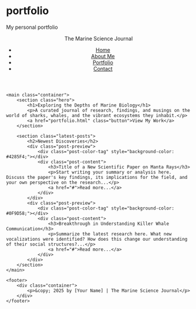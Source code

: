 # portfolio
My personal portfolio
<!DOCTYPE html>
<html lang="en">
<head>
    <meta charset="UTF-8">
    <meta name="viewport" content="width=device-width, initial-scale=1.0">
    <title>The Marine Science Journal - Home</title>
    <link rel="stylesheet" href="style.css">
</head>
<body>
    <header>
        <div class="container">
            <div class="site-title">The Marine Science Journal</div>
            <nav>
                <ul>
                    <li><a href="index.html" class="active">Home</a></li>
                    <li><a href="about.html">About Me</a></li>
                    <li><a href="portfolio.html">Portfolio</a></li>
                    <li><a href="contact.html">Contact</a></li>
                </ul>
            </nav>
        </div>
    </header>

    <main class="container">
        <section class="hero">
            <h1>Exploring the Depths of Marine Biology</h1>
            <p>A curated journal of research, findings, and musings on the world of sharks, whales, and the vibrant ecosystems they inhabit.</p>
            <a href="portfolio.html" class="button">View My Work</a>
        </section>

        <section class="latest-posts">
            <h2>Newest Discoveries</h2>
            <div class="post-preview">
                <div class="post-color-tag" style="background-color: #4285F4;"></div>
                <div class="post-content">
                    <h3>Title of a New Scientific Paper on Manta Rays</h3>
                    <p>Start writing your summary or analysis here. Discuss the paper's key findings, its implications for the field, and your own perspective on the research...</p>
                    <a href="#">Read more...</a>
                </div>
            </div>
            <div class="post-preview">
                <div class="post-color-tag" style="background-color: #0F9D58;"></div>
                <div class="post-content">
                    <h3>Breakthrough in Understanding Killer Whale Communication</h3>
                    <p>Summarize the latest research here. What new vocalizations were identified? How does this change our understanding of their social structures?...</p>
                    <a href="#">Read more...</a>
                </div>
            </div>
        </section>
    </main>

    <footer>
        <div class="container">
            <p>&copy; 2025 by [Your Name] | The Marine Science Journal</p>
        </div>
    </footer>
</body>
</html>
